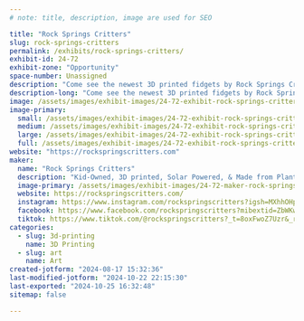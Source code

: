 ```yaml
---
# note: title, description, image are used for SEO

title: "Rock Springs Critters"
slug: rock-springs-critters
permalink: /exhibits/rock-springs-critters/
exhibit-id: 24-72
exhibit-zone: "Opportunity"
space-number: Unassigned
description: "Come see the newest 3D printed fidgets by Rock Springs Critters!"
description-long: "Come see the newest 3D printed fidgets by Rock Springs Critters! No purchase necessary to come play with these cute animals made by kids, with solar-power, and plant-derived PLA filament."
image: /assets/images/exhibit-images/24-72-exhibit-rock-springs-critters-43-screenshot-20240817-151405-4975-large.png
image-primary: 
  small: /assets/images/exhibit-images/24-72-exhibit-rock-springs-critters-43-screenshot-20240817-151405-4975-small.png
  medium: /assets/images/exhibit-images/24-72-exhibit-rock-springs-critters-43-screenshot-20240817-151405-4975-medium.png
  large: /assets/images/exhibit-images/24-72-exhibit-rock-springs-critters-43-screenshot-20240817-151405-4975-large.png
  full: /assets/images/exhibit-images/24-72-exhibit-rock-springs-critters-43-screenshot-20240817-151405-4975-full.png
website: "https://rockspringscritters.com"
maker: 
  name: "Rock Springs Critters"
  description: "Kid-Owned, 3D printed, Solar Powered, & Made from Plants! The Rock Springs Critters print only the cutest and fun fidgety animals!"
  image-primary: /assets/images/exhibit-images/24-72-maker-rock-springs-critters-screenshot-20240817-151405-medium.png
  website: https://rockspringscritters.com/
  instagram: https://www.instagram.com/rockspringscritters?igsh=MXhhOHpvbzB4MTYyOQ==
  facebook: https://www.facebook.com/rockspringscritters?mibextid=ZbWKwL
  tiktok: https://www.tiktok.com/@rockspringscritters?_t=8oxFwoZ7Uzr&_r=1
categories: 
  - slug: 3d-printing
    name: 3D Printing
  - slug: art
    name: Art
created-jotform: "2024-08-17 15:32:36"
last-modified-jotform: "2024-10-22 22:15:30"
last-exported: "2024-10-25 16:32:48"
sitemap: false

---
```

